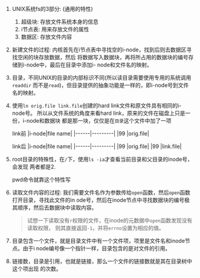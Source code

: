1. UNIX系统fs的3部分: (通用的特性) 
   1. 超级块: 存放文件系统本身的信息
   2. i节点表: 用来存放文件的属性
   3. 数据区: 存放文件内容
 
2. 新建文件的过程:
   内核首先在i节点表中寻找空的i-node，找到后则去数据区寻找空闲的块存放数据，然后
   将数据写入数据块，再将所占用的数据块的编号存储到i-node中，最后在目录中添加i-
   node和文件名的映射。

3. 目录，不同UNIX的目录的内部标识不同(所以读目录需要使用专用的系统调用`readdir`
   而不是`read`)，但目录提供的抽象功能是一样的，即i-node号到文件名的映射。
 

4. 使用`ln orig.file link.file`创建的hard link文件和原文件具有相同的i-node号。
   所以从文件系统的角度来看hard link，原来的文件在磁盘上只是一份，i-node和数据块
   都是那一块，仅仅是在`目录`这个文件中加了一项

   link前
   |i-node|file name|
   |------|---------|
   |99    |orig.file|

   link后
   |i-node|file name|
   |------|---------|
   |99    |orig.file|
   |99    |link.file|

5. root目录的特殊性，在`/`下，使用`ls -ia`才查看当前目录和父目录的inode号，会发现
   两者都是2.

   pwd命令就靠这个特性写

6. 读取文件内容的过程: 
   我们需要文件名作为参数传给`open`函数，然后`open`函数打开目录，寻找此文件的in
   ode号，然后在inode节点中寻找数据块的编号极其顺序，然后去数据块中读取内容。

   > 试想一下读取没有`r`权限的文件，在inode的元数据中`open`函数发现没有读取权限，
   则其直接返回`-1`，并将`errno`设置为相应的值。


7. 目录包含一个文件，就是目录文件中有一个文件项，项里是文件名和inode节点。由于i
   node编号像一个指针一样，目录包含的是对文件的引用。
 
8. 链接数，目录是引用，也就是链接，那么一个文件的链接数就是其在目录树中这个项出现
   的次数。



